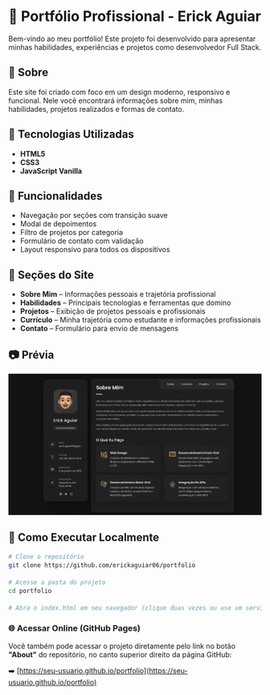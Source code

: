 # 💼 Portfólio Profissional - Erick Aguiar

Bem-vindo ao meu portfólio! Este projeto foi desenvolvido para apresentar minhas habilidades, experiências e projetos como desenvolvedor Full Stack.

## 📌 Sobre

Este site foi criado com foco em um design moderno, responsivo e funcional. Nele você encontrará informações sobre mim, minhas habilidades, projetos realizados e formas de contato.

## 🚀 Tecnologias Utilizadas

- **HTML5**
- **CSS3**
- **JavaScript Vanilla**

## 🧩 Funcionalidades

- Navegação por seções com transição suave
- Modal de depoimentos
- Filtro de projetos por categoria
- Formulário de contato com validação
- Layout responsivo para todos os dispositivos

## 📄 Seções do Site

- **Sobre Mim** – Informações pessoais e trajetória profissional
- **Habilidades** – Principais tecnologias e ferramentas que domino
- **Projetos** – Exibição de projetos pessoais e profissionais
- **Currículo** – Minha trajetória como estudante e informações profissionais
- **Contato** – Formulário para envio de mensagens

## 📷 Prévia

![Screenshot do Portfólio](./assets/images/print-portfolio.png) <!-- Atualize com a imagem correta, se desejar -->

## 📁 Como Executar Localmente

```bash
# Clone o repositório
git clone https://github.com/erickaguiar06/portfolio

# Acesse a pasta do projeto
cd portfolio

# Abra o index.html em seu navegador (clique duas vezes ou use um servidor local)
```

### 🌐 Acessar Online (GitHub Pages)

Você também pode acessar o projeto diretamente pelo link no botão **"About"** do repositório, no canto superior direito da página GitHub:

➡️ [https://seu-usuario.github.io/portfolio](https://seu-usuario.github.io/portfolio)